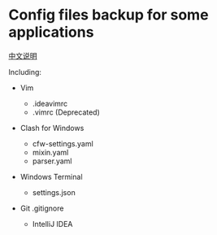 # Config files backup for some applications

[中文说明](README_ZH.md)

Including:

- Vim

  - .ideavimrc
  - .vimrc (Deprecated)

- Clash for Windows

  - cfw-settings.yaml
  - mixin.yaml
  - parser.yaml

- Windows Terminal

  - settings.json

- Git .gitignore

  - IntelliJ IDEA
